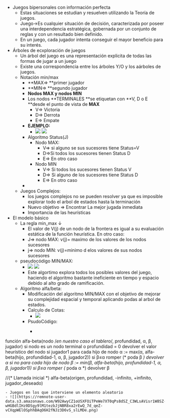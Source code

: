 - Juegos bipersonales con información perfecta
    - Estas situaciones se estudian y resuelven utilizando la Teoría de juegos.
    - Juego→Es cualquier situación de decisión, caracterizada por poseer una interdependencia estratégica, gobernada por un conjunto de reglas y con un resultado bien definido.
    - En un juego, cada jugador intenta conseguir el mayor beneficio para su interés.
- Árboles de ecxploración de juegos
    - Un árbol del juego es una representación explicita de todas las formas de jugar a un juego
    - Existe una correspondencia entre los árboles Y/O y los aárboles de juegos.
    - Notación min/max
        - **MAX⇒ **primer jugador
        - **MIN⇒ **segundo jugador
        - **Nodos MAX y nodos MIN**
        - Los nodos **TERMINALES **se etiquetan con **V, D o E **desde el punto de vista de  **MAX**
            - V⇒ Victoria
            - D⇒ Derrota
            - E⇒ Empate
        - **EJEMPLO:**
            - ![](https://remnote-user-data.s3.amazonaws.com/fXSBvfMLXi2TCRzSQoAPclUgK5CKvw0DTvAwC6DCOexdmPwM05-bkpNlcMLDyM_HMJqXA7B0coHtXUyE0DV0Q5JTxuhNuISZ5Mu_4fXVKsCgR6ra85vBtLbIepRH0jcs.png) ![](https://remnote-user-data.s3.amazonaws.com/1Ky9peHOyVp6hQdaC7kSpbkmlbiDpYUzFXeeK19KrNuz6PP4_U9VZElJIJn4KoXKQgdXBhaVre7vhe905kIgSt40x1PfoNL_s6E8RrV9p9Qp3vXEj9x6v4TB9rBOADY6.png) 
        - Algoritmo Status(J)
            - Nodo MAX:
                - V⇒ si alguno se sus sucesores tiene Status=V
                - D⇒Si todos los sucesores tienen Status D
                - E⇒ En otro caso
            - Nodo MIN
                - V⇒ Si todos los sucesores tienen Status V
                - D⇒ Si alguno de los sucesores tiene Status D
                - E⇒ En otro caso
        - 
    - Juegos Complejos:
        - los juegos complejos no se pueden resolver ya que es imposible explorar todo el arbol de estados hasta la terminación
        - Nuevo objetivo ⇒ Encontrar La mejor jugada inmediata
        - Importancia de las heurísticas
- El modelo básico
    - La regla min_max ↓ 
        - El valor de V(j) de un nodo de la frontera es igual a su evaluación estática de la función heurística. En otro caso:
        - J⇒ nodo MAX:
v(j)= maximo de los valores de los nodos sucesores
        - j⇒ nodo MIN:
v(j)=minimo d elos valores de sus nodos sucesores
    - pseudocódigo MIN/MAX:
        - ![](https://remnote-user-data.s3.amazonaws.com/s6I-5RWMuOheMZ281wMyx6HbzClXOXjrttBMH2YJV-hXNmHRvQJlGlvhOvZUk7wGn2VP0J5j1YyUugtHxHjxI-ycwL0BaERNIV9cMrwapq4WJ5qCPmF-qzCB-oFF_0it.png) ![](https://remnote-user-data.s3.amazonaws.com/0D5o3qGv7zUG0ka8k7AAnrAoru371dVDV8sawB9sb0oQd4-wMHMeczqhwbiGDya47XwuZ1kBsSOCjPdP-4F2aDbGfO9KG5KWBbfaPNHTl5KK6aoADAnzDcgL_p-ngiGL.png) 
        - Este algortimo explora todos los posibles valores del juego, haciendo el algoritmo bastante ineficiente en tiempo y espacio debido al alto grado de ramificación.
    - Algoritmo alfa/beta:
        - Modificación del algoritmo MIN/MAX con el objetivo de mejorar su complejidad espacial y temporal aplicando podas al arbol de estados.
        - Calculo de Cotas:
            - ![](https://remnote-user-data.s3.amazonaws.com/faOl8amQk96E0EoCZOnwZ7yk1dUDdOPQtdJzYcXIKZgoPjLlCsSLoT4OPtrw4JWIKARTdgQzirJEltRfzBUVFRnohs2dfiUNWhrTV1M3L1gYG86F1AqtMCO8Gdv_h0j-.png) 
        - PsudoCódigo:
            - ```cpp
función alfa-beta(nodo /*en nuestro caso el tablero*/, profundidad, α, β, jugador)
    si nodo es un nodo terminal o profundidad = 0
        devolver el valor heurístico del nodo
    si jugador1
        para cada hijo de nodo
            α := max(α, alfa-beta(hijo, profundidad-1, α, β, jugador2))
            si β≤α
                romper (* poda β *)
        devolver α
    si no
        para cada hijo de nodo
            β := min(β, alfa-beta(hijo, profundidad-1, α, β, jugador1))
            si β≤α
                romper (* poda α *)
        devolver β
        
 //(* Llamada inicial *)
alfa-beta(origen, profundidad, -infinito, +infinito, jugador_deseado)
``` 
- Juegos en los que interviene un elemento aleatorio
- ![](https://remnote-user-data.s3.amazonaws.com/W92AwyCZ1oUSXFOiTPeWe7XT0qPs8dSZ_C3WLsAVisr1W8SZ-wHGBdlIHz0DSgy9lM1tezbJjNBR8xa2rEwQ_7d_qeZ-vCXqpWElOSphhBAqO6H2fNJz3D6vS_slLMDe.png) 
